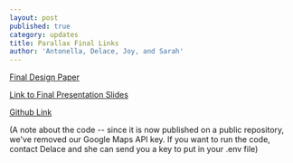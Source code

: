 ```yaml
---
layout: post
published: true
category: updates
title: Parallax Final Links
author: 'Antonella, Delace, Joy, and Sarah'
---
```

[Final Design Paper](https://docs.google.com/document/d/1tR_ubPGjU0_NqcsAdWrbTX6JL-royGOEo7jzW9U8nWI/edit?usp=sharing)

[Link to Final Presentation Slides](https://docs.google.com/presentation/d/1RroHZeEqvCOV2YmcDyOUGYMKqLIM4ySSWn8TNqB_-f8/edit?usp=sharing)

[Github Link](https://github.com/edwardsarah/parallax2)

(A note about the code -- since it is now published on a public repository, we've removed our Google Maps API key. If you want to run the code, contact Delace and she can send you a key to put in your .env file)
